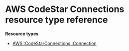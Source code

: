 # AWS CodeStar Connections resource type reference<a name="AWS_CodeStarConnections"></a>

**Resource types**

- [AWS::CodeStarConnections::Connection](aws-resource-codestarconnections-connection.md)
